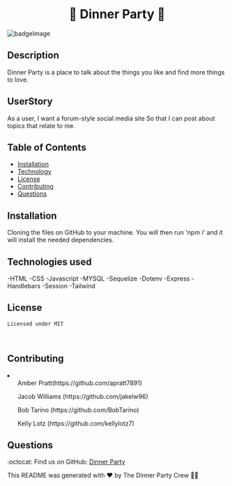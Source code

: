 <h1 align="center"> 🎉 Dinner Party 🎉</h1>

![badgeImage](https://img.shields.io/badge/license-MIT-blue)

## Description
Dinner Party is a place to talk about the things you like and find more things to love.
## UserStory
As a user,
I want a forum-style social media site
So that I can post about topics that relate to me. 
## Table of Contents
- [Installation](#install)
- [Technology](#usage)
- [License](#license)
- [Contributing](#contribution)
- [Questions](#questions)
## Installation
 Cloning the files on GitHub to your machine. You will then run 'npm i' and it will install the needed dependencies.
## Technologies used
-HTML
-CSS
-Javascript
-MYSQL
-Sequelize
-Dotenv
-Express
-Handlebars
-Session
-Tailwind
<!--insert deployable link here-->

## License
    Licensed under MIT
<br />

## Contributing
<li>
<ul>Amber Pratt(https://github.com/apratt7891)</ul>
<ul>Jacob Williams (https://github.com/jakelw96)</ul>
<ul>Bob Tarino (https://github.com/BobTarino)</ul>
<ul>Kelly Lotz (https://github.com/kellylotz7)</ul>
</li>

## Questions

:octocat: Find us on GitHub: [Dinner Party](https://github.com/jakelw96/dinner-party)<br />


This README was generated with ❤️ by The Dinner Party Crew 👩‍💻